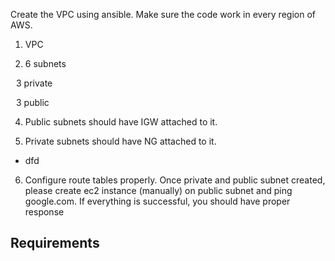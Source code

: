 Create the VPC using ansible. Make sure the code work in every region of AWS.  

1. VPC 

2. 6 subnets 

   3 private  

   3 public  

4. Public subnets should have IGW attached to it.  

5. Private subnets should have NG attached to it.  

* dfd

6. Configure route tables properly. Once private and public subnet created, please create ec2 instance (manually)
on public subnet and ping google.com. If everything is successful, you should have proper response 


Requirements
------------
